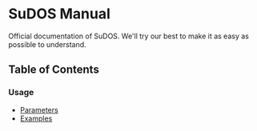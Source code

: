 # SuDOS Manual
Official documentation of SuDOS. We'll try our best to make it as easy as possible to understand.

## Table of Contents

### Usage
- [Parameters](https://github.com/lilmond/sudos/blob/main/docs/usage.md#parameters)
- [Examples](https://github.com/lilmond/sudos/blob/main/docs/usage.md#examples)

